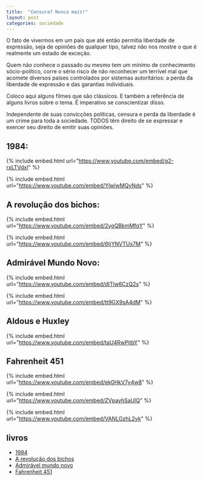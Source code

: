 ```yaml
---
title:  "Censura? Nunca mais!"
layout: post
categories: sociedade
---
```


O fato de vivermos em um país que até então permitia liberdade de expressão, seja de opiniões de qualquer tipo, talvez não nos mostre o que é realmente um estado de exceção.


Quem não conhece o passado ou mesmo tem um mínimo de conhecimento sócio-político, corre o sério risco de não reconhecer um terrível mal que acomete diversos países controlados por sistemas autoritários: a perda da liberdade de expressão e das garantias individuais.

Coloco aqui alguns filmes que são clássicos. E também a referência de alguns livros sobre o tema. É imperativo se conscientizar disso.

Independente de suas convicções políticas, censura e perda da liberdade é um crime para toda a sociedade. TODOS têm direito de se expressar e exercer seu direito de emitir suas opiniões.

## 1984:

{% include embed.html url="https://www.youtube.com/embed/g2-rxLTVdxI" %}

{% include embed.html url="https://www.youtube.com/embed/YlwlwMQyNds" %}

## A revolução dos bichos:

{% include embed.html url="https://www.youtube.com/embed/2ygQBkmMfqY" %}

{% include embed.html url="https://www.youtube.com/embed/6tjYNVTUx7M" %}

## Admirável Mundo Novo:

{% include embed.html url="https://www.youtube.com/embed/dITlw6CzQ2s" %}

{% include embed.html url="https://www.youtube.com/embed/tt9GX9sA4dM" %}

## Aldous e Huxley

{% include embed.html url="https://www.youtube.com/embed/taU4RwPitbY" %}

## Fahrenheit 451

{% include embed.html url="https://www.youtube.com/embed/ek0HkV7y4w8" %}

{% include embed.html url="https://www.youtube.com/embed/ZVpayhSaUlQ" %}

{% include embed.html url="https://www.youtube.com/embed/VANLGzhL2vk" %}

## livros

* [1984]
* [A revolução dos bichos]
* [Admirável mundo novo]
* [Fahrenheit 451]

[1984]: https://www.amazon.com.br/George-Orwell-1984-revolução-bichos/dp/6587885349/ref=sr_1_1_sspa?__mk_pt_BR=ÅMÅŽÕÑ&crid=3J1IG1XWCZJ1T&keywords=1984&qid=1666572376&qu=eyJxc2MiOiI0LjQ4IiwicXNhIjoiMy44MSIsInFzcCI6IjMuNzUifQ%3D%3D&sprefix=1984%2Caps%2C249&sr=8-1-spons&psc=1
[A revolução dos bichos]: https://www.amazon.com.br/revolução-dos-bichos-conto-fadas/dp/8535909559/ref=sr_1_5?crid=20PBGWKVO87GJ&keywords=a+revolução+dos+bichos&qid=1666572498&qu=eyJxc2MiOiIzLjY5IiwicXNhIjoiMi44NSIsInFzcCI6IjIuNjYifQ%3D%3D&sprefix=a+devo%2Caps%2C421&sr=8-5
[Admirável mundo novo]: https://www.amazon.com.br/Admirável-mundo-Aldous-Leonard-Huxley/dp/8525056006/ref=sr_1_2?__mk_pt_BR=ÅMÅŽÕÑ&crid=4FRJJZ8MMGZO&keywords=%5BAdmirável+mundo+novo%5D&qid=1666572536&sprefix=a+revolução+dos+bichos%2Caps%2C363&sr=8-2
[Fahrenheit 451]: https://www.amazon.com.br/Fahrenheit-451-Ray-Bradbury/dp/8525052248/ref=sr_1_6?__mk_pt_BR=ÅMÅŽÕÑ&crid=4FRJJZ8MMGZO&keywords=%5BAdmirável+mundo+novo%5D&qid=1666572536&sprefix=a+revolução+dos+bichos%2Caps%2C363&sr=8-6

